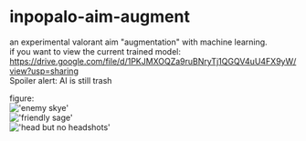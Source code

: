 # inpopalo-aim-augment
an experimental valorant aim "augmentation" with machine learning.   
if you want to view the current trained model:
https://drive.google.com/file/d/1PKJMXOQZa9ruBNryTj1QGQV4uU4FX9yW/view?usp=sharing   
Spoiler alert: AI is still trash   
   
figure:   
!['enemy skye'](https://cdn.discordapp.com/attachments/917433773845528667/952279368795840582/2.png)   
!['friendly sage'](https://cdn.discordapp.com/attachments/917433773845528667/952279369081061467/3.png)   
!['head but no headshots'](https://cdn.discordapp.com/attachments/917433773845528667/952279369353666570/1.png)   
